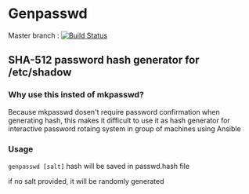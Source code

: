 # Genpasswd

Master branch : [![Build Status](https://dev.azure.com/niasar/genpasswd/_apis/build/status/niasar.genpasswd?branchName=master)](https://dev.azure.com/niasar/genpasswd/_build/latest?definitionId=1&branchName=master)
## SHA-512 password hash generator for /etc/shadow
### Why use this insted of mkpasswd?
Because mkpasswd dosen't require password confirmation when generating hash, this makes it difficult to use it as hash generator for interactive password rotaing system in group of machines using Ansible
### Usage 
`genpasswd [salt]`
hash will be saved in passwd.hash file

if no salt provided, it will be randomly generated
